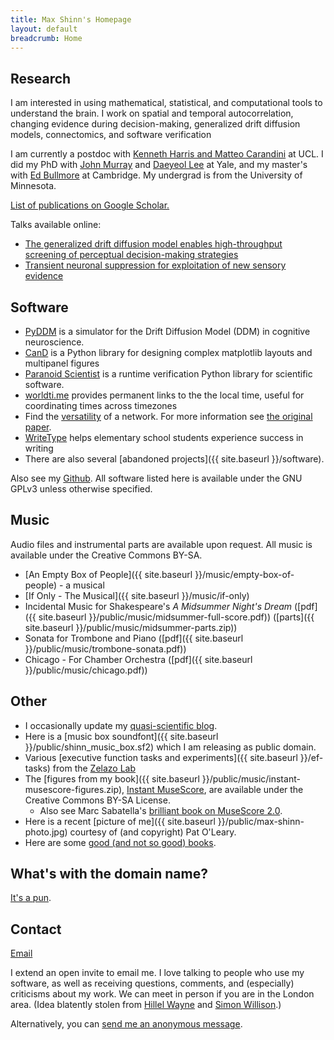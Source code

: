 ```yaml
---
title: Max Shinn's Homepage
layout: default
breadcrumb: Home
---
```


## Research

I am interested in using mathematical, statistical, and computational tools to
understand the brain.  I work on spatial and temporal autocorrelation, changing
evidence during decision-making, generalized drift diffusion models,
connectomics, and software verification

I am currently a postdoc with [Kenneth Harris and Matteo
Carandini](https://www.ucl.ac.uk/cortexlab/) at UCL.  I did my PhD with [John
Murray](https://johndmurray.org/) and [Daeyeol
Lee](https://sites.krieger.jhu.edu/daeyeol-lee-lab/) at Yale, and my master's
with [Ed
Bullmore](https://www.neuroscience.cam.ac.uk/directory/profile.php?etb23) at
Cambridge.  My undergrad is from the University of Minnesota.

[List of publications on Google Scholar.](https://scholar.google.com/citations?user=ytVKRfkAAAAj)

Talks available online:

- [The generalized drift diffusion model enables high-throughput screening of perceptual decision-making strategies](https://www.youtube.com/watch?v=_7bDWmxixBE)
- [Transient neuronal suppression for exploitation of new sensory evidence](https://www.youtube.com/watch?v=-H2aCpHcEYw)

## Software

-   [PyDDM](https://github.com/mwshinn/PyDDM) is a
    simulator for the Drift Diffusion Model (DDM) in cognitive neuroscience.
-   [CanD](https://github.com/mwshinn/CanD) is a Python library for designing complex
    matplotlib layouts and multipanel figures
-   [Paranoid Scientist](https://github.com/mwshinn/paranoidscientist)
    is a runtime verification Python library for scientific software.
-   [worldti.me](https://worldti.me) provides permanent links to the
    the local time, useful for coordinating times across timezones
-   Find the [versatility](https://github.com/mwshinn/versatility) of a network.
    For more information see [the original
    paper](https://www.nature.com/articles/s41598-017-03394-5).
-   [WriteType](writetype) helps
    elementary school students experience success in writing
-   There are also several [abandoned projects]({{ site.baseurl }}/software).

Also see my [Github](https://github.com/mwshinn).  All software listed here is
available under the GNU GPLv3 unless otherwise specified.

## Music

Audio files and instrumental parts are available upon request.  All music is
available under the Creative Commons BY-SA.

- [An Empty Box of
  People]({{ site.baseurl }}/music/empty-box-of-people) - a musical
- [If Only - The Musical]({{ site.baseurl }}/music/if-only)
- Incidental Music for Shakespeare's *A Midsummer Night's Dream*
  ([pdf]({{ site.baseurl }}/public/music/midsummer-full-score.pdf))
  ([parts]({{ site.baseurl }}/public/music/midsummer-parts.zip))
- Sonata for Trombone and Piano ([pdf]({{ site.baseurl }}/public/music/trombone-sonata.pdf))
- Chicago - For Chamber Orchestra ([pdf]({{ site.baseurl }}/public/music/chicago.pdf))


## Other

- I occasionally update my [quasi-scientific blog](http://blog.maxshinnpotential.com).
- Here is a [music box soundfont]({{ site.baseurl }}/public/shinn_music_box.sf2) which I am releasing as public domain.
- Various [executive function tasks and experiments]({{ site.baseurl
  }}/ef-tasks) from the
  [Zelazo Lab](http://www.cehd.umn.edu/icd/research/zelazolab/)
- The [figures from my
  book]({{ site.baseurl }}/public/music/instant-musescore-figures.zip),
  [Instant
  MuseScore](https://www.amazon.co.uk/Instant-MuseScore-Maxwell-Shinn/dp/1783559365),
  are available under the Creative Commons BY-SA License.
  - Also see Marc Sabatella's [brilliant book on MuseScore 2.0](https://bookshop.org/books/mastering-musescore-make-beautiful-sheet-music-with-musescore-2-1/9781508621683).
- Here is a recent [picture of me]({{ site.baseurl
  }}/public/max-shinn-photo.jpg) courtesy of (and copyright) Pat
  O'Leary.
- Here are some
  [good (and not so good) books](https://www.goodreads.com/review/list/26573313-max-shinn?shelf=read&sort=date_read).

## What's with the domain name?

[It's a pun](https://en.wikipedia.org/wiki/Action_potential).

## Contact

[Email](mailto:max-aht-maxshinnpotential-daht-com)

I extend an open invite to email me.  I love talking to people who use my
software, as well as receiving questions, comments, and (especially) criticisms
about my work.  We can meet in person if you are in the London area.  (Idea
blatently stolen from [Hillel Wayne](https://hillelwayne.com/open-invite/) and
[Simon Willison](https://simonwillison.net/2021/Feb/19/office-hours/).)



<!--Alternatively, you can
[send me an anonymous message](http://sayat.me/maxws).-->

Alternatively, you can [send me an anonymous message](https://www.surveymonkey.com/r/YY5ZRPJ).
